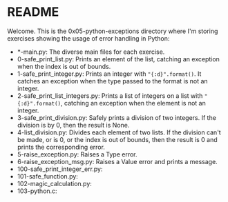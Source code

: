 # README

Welcome. This is the 0x05-python-exceptions directory where I'm storing exercises showing the usage of error handling in Python:

 - *-main.py: The diverse main files for each exercise.
 - 0-safe_print_list.py: Prints an element of the list, catching an exception when the index is out of bounds.
 - 1-safe_print_integer.py: Prints an integer with  `"{:d}".format()`. It catches an exception when the type passed to the format is not an integer. 
 - 2-safe_print_list_integers.py: Prints a list of integers on a list with `"{:d}".format()`, catching an exception when the element is not an integer.
 - 3-safe_print_division.py: Safely prints a division of two integers. If the division is by 0, then the result is None.
 - 4-list_division.py: Divides each element of two lists. If the division can't be made, or is 0, or the index is out of bounds, then the result is 0 and prints the corresponding error.
 - 5-raise_exception.py: Raises a Type error.
 - 6-raise_exception_msg.py: Raises a Value error and prints a message.
 - 100-safe_print_integer_err.py:
 - 101-safe_function.py:
 - 102-magic_calculation.py:
 - 103-python.c: